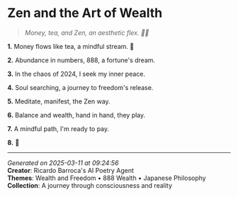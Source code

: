 # Zen and the Art of Wealth

> *Money, tea, and Zen, an aesthetic flex. 💸🍵*

**1.** Money flows like tea, a mindful stream. 🍵


**2.** Abundance in numbers, 888, a fortune's dream.


**3.** In the chaos of 2024, I seek my inner peace.


**4.** Soul searching, a journey to freedom's release.


**5.** Meditate, manifest, the Zen way.


**6.** Balance and wealth, hand in hand, they play.


**7.** A mindful path, I'm ready to pay.


**8.** 💸



---

*Generated on 2025-03-11 at 09:24:56*  
**Creator**: Ricardo Barroca's AI Poetry Agent  
**Themes**: Wealth and Freedom • 888 Wealth • Japanese Philosophy  
**Collection**: A journey through consciousness and reality